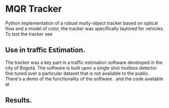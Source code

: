 # MQR Tracker 

Python implementation of a robust multy-object tracker based on optical flow and a model of color, the tracker was specifically taylored for vehicles. To test the tracker see 

## Use in traffic Estimation. 

The tracker was a key part in a traffic estimation software developed in the city of Bogotá. The software is built upon a single shot mutibox detector fine tuned over a particular dataset that is not available to the public. There's a demo of the functionality of the software  . and the code available at   

## Results. 

